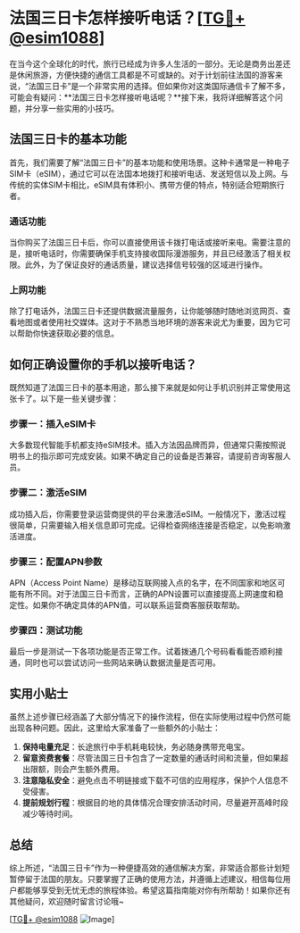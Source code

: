 # 法国三日卡怎样接听电话？[[TG💪+ @esim1088](https://t.me/s/esim1088)]

在当今这个全球化的时代，旅行已经成为许多人生活的一部分。无论是商务出差还是休闲旅游，方便快捷的通信工具都是不可或缺的。对于计划前往法国的游客来说，“法国三日卡”是一个非常实用的选择。但如果你对这类国际通信卡了解不多，可能会有疑问：**法国三日卡怎样接听电话呢？**接下来，我将详细解答这个问题，并分享一些实用的小技巧。

## 法国三日卡的基本功能

首先，我们需要了解“法国三日卡”的基本功能和使用场景。这种卡通常是一种电子SIM卡（eSIM），通过它可以在法国本地拨打和接听电话、发送短信以及上网。与传统的实体SIM卡相比，eSIM具有体积小、携带方便的特点，特别适合短期旅行者。

### 通话功能
当你购买了法国三日卡后，你可以直接使用该卡拨打电话或接听来电。需要注意的是，接听电话时，你需要确保手机支持接收国际漫游服务，并且已经激活了相关权限。此外，为了保证良好的通话质量，建议选择信号较强的区域进行操作。

### 上网功能
除了打电话外，法国三日卡还提供数据流量服务，让你能够随时随地浏览网页、查看地图或者使用社交媒体。这对于不熟悉当地环境的游客来说尤为重要，因为它可以帮助你快速获取必要的信息。

## 如何正确设置你的手机以接听电话？

既然知道了法国三日卡的基本用途，那么接下来就是如何让手机识别并正常使用这张卡了。以下是一些关键步骤：

### 步骤一：插入eSIM卡
大多数现代智能手机都支持eSIM技术。插入方法因品牌而异，但通常只需按照说明书上的指示即可完成安装。如果不确定自己的设备是否兼容，请提前咨询客服人员。

### 步骤二：激活eSIM
成功插入后，你需要登录运营商提供的平台来激活eSIM。一般情况下，激活过程很简单，只需要输入相关信息即可完成。记得检查网络连接是否稳定，以免影响激活进度。

### 步骤三：配置APN参数
APN（Access Point Name）是移动互联网接入点的名字，在不同国家和地区可能有所不同。对于法国三日卡而言，正确的APN设置可以直接提高上网速度和稳定性。如果你不确定具体的APN值，可以联系运营商客服获取帮助。

### 步骤四：测试功能
最后一步是测试一下各项功能是否正常工作。试着拨通几个号码看看能否顺利接通，同时也可以尝试访问一些网站来确认数据流量是否可用。

## 实用小贴士

虽然上述步骤已经涵盖了大部分情况下的操作流程，但在实际使用过程中仍然可能出现各种问题。因此，这里给大家准备了一些额外的小贴士：

1. **保持电量充足**：长途旅行中手机耗电较快，务必随身携带充电宝。
2. **留意资费套餐**：尽管法国三日卡包含了一定数量的通话时间和流量，但如果超出限额，则会产生额外费用。
3. **注意隐私安全**：避免点击不明链接或下载不可信的应用程序，保护个人信息不受侵害。
4. **提前规划行程**：根据目的地的具体情况合理安排活动时间，尽量避开高峰时段减少等待时间。

## 总结

综上所述，“法国三日卡”作为一种便捷高效的通信解决方案，非常适合那些计划短暂停留于法国的朋友。只要掌握了正确的使用方法，并遵循上述建议，相信每位用户都能够享受到无忧无虑的旅程体验。希望这篇指南能对你有所帮助！如果你还有其他疑问，欢迎随时留言讨论哦~

[[TG💪+ @esim1088](https://t.me/s/esim1088) ![Image](https://i.postimg.cc/4NQfJmqS/Snipaste-2025-05-13-00-14-12.png)]